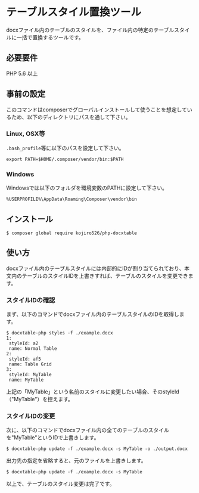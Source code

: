 # テーブルスタイル置換ツール

docxファイル内のテーブルのスタイルを、ファイル内の特定のテーブルスタイルに一括で置換するツールです。

## 必要要件

PHP 5.6 以上

## 事前の設定

このコマンドはcomposerでグローバルインストールして使うことを想定しているため、以下のディレクトリにパスを通して下さい。

### Linux, OSX等

`.bash_profile`等に以下のパスを設定して下さい。

```
export PATH=$HOME/.composer/vendor/bin:$PATH
```

### Windows

Windowsでは以下のフォルダを環境変数のPATHに設定して下さい。

```
%USERPROFILE%\AppData\Roaming\Composer\vendor\bin
```

## インストール

```
$ composer global require kojiro526/php-docxtable
```

## 使い方

docxファイル内のテーブルスタイルには内部的にIDが割り当てられており、本文内のテーブルのスタイルIDを上書きすれば、テーブルのスタイルを変更できます。

### スタイルIDの確認

まず、以下のコマンドでdocxファイル内のテーブルスタイルのIDを取得します。

```
$ docxtable-php styles -f ./example.docx
1:
 styleId: a2
 name: Normal Table
2:
 styleId: af5
 name: Table Grid
3:
 styleId: MyTable
 name: MyTable
 ```

上記の「MyTable」という名前のスタイルに変更したい場合、そのstyleId（"MyTable"）を控えます。

### スタイルIDの変更

次に、以下のコマンドでdocxファイル内の全てのテーブルのスタイルを"MyTable"というIDで上書きします。

```
$ docxtable-php update -f ./example.docx -s MyTable -o ./output.docx
```

出力先の指定を省略すると、元のファイルを上書きします。

```
$ docxtable-php update -f ./example.docx -s MyTable
```

以上で、テーブルのスタイル変更は完了です。

